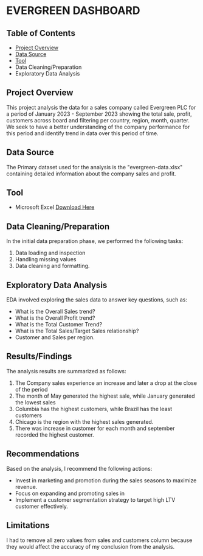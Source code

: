 # EVERGREEN DASHBOARD

## Table of Contents
- [Project Overview](#project-overview)
- [Data Source](#data-source)
- [Tool](#tool)
- Data Cleaning/Preparation
- Exploratory Data Analysis
  
## Project Overview
This project analysis the data for a sales company called Evergreen PLC for a period of January 2023 - September 2023 showing the total sale, profit, customers across board and filtering per country, region, month, quarter. We seek to have a better understanding of the company performance for this period and identify trend in data over this period of time.

## Data Source
The Primary dataset used for the analysis is the "evergreen-data.xlsx" containing detailed information about the company sales and profit.

## Tool
- Microsoft Excel [Download Here]("https://microsoft.com")

## Data Cleaning/Preparation
In the initial data preparation phase, we performed the following tasks:
1. Data loading and inspection
2. Handling missing values
3. Data cleaning and formatting.

## Exploratory Data Analysis
EDA involved exploring the sales data to answer key questions, such as:
- What is the Overall Sales trend?
- What is the Overall Profit trend?
- What is the Total Customer Trend?
- What is the Total Sales/Target Sales relationship?
- Customer and Sales per region.

## Results/Findings
The analysis results are summarized as follows:
1. The Company sales experience an increase and later a drop at the close of the period
2. The month of May generated the highest sale, while January generated the lowest sales
3. Columbia has the highest customers, while Brazil has the least customers
4. Chicago is the region with the highest sales generated.
5. There was increase in customer for each month and september recorded the highest customer. 

## Recommendations
Based on the analysis, I recommend the following actions:
- Invest in marketing and promotion during the sales seasons to maximize revenue.
- Focus on expanding and promoting sales in
- Implement a customer segmentation strategy to target high LTV customer effectively.

## Limitations
I had to remove all zero values from sales and customers column because they would affect the accuracy of my conclusion from the analysis.
